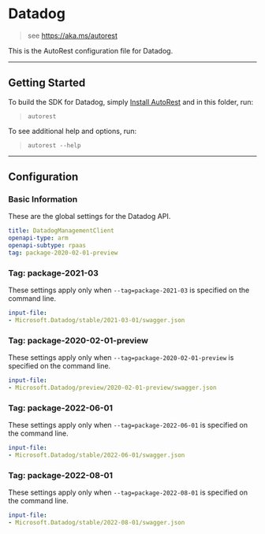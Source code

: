 # Datadog

> see https://aka.ms/autorest

This is the AutoRest configuration file for Datadog.



---
## Getting Started
To build the SDK for Datadog, simply [Install AutoRest](https://aka.ms/autorest/install) and in this folder, run:

> `autorest`

To see additional help and options, run:

> `autorest --help`
---

## Configuration



### Basic Information
These are the global settings for the Datadog API.

``` yaml
title: DatadogManagementClient
openapi-type: arm
openapi-subtype: rpaas
tag: package-2020-02-01-preview
```

### Tag: package-2021-03

These settings apply only when `--tag=package-2021-03` is specified on the command line.

``` yaml $(tag) == 'package-2021-03'
input-file:
- Microsoft.Datadog/stable/2021-03-01/swagger.json
```

### Tag: package-2020-02-01-preview

These settings apply only when `--tag=package-2020-02-01-preview` is specified on the command line.

``` yaml $(tag) == 'package-2020-02-01-preview'
input-file:
- Microsoft.Datadog/preview/2020-02-01-preview/swagger.json
```

### Tag: package-2022-06-01

These settings apply only when `--tag=package-2022-06-01` is specified on the command line.

``` yaml $(tag) == 'package-2022-06-01'
input-file:
- Microsoft.Datadog/stable/2022-06-01/swagger.json
```

### Tag: package-2022-08-01

These settings apply only when `--tag=package-2022-08-01` is specified on the command line.

``` yaml $(tag) == 'package-2022-08-01'
input-file:
- Microsoft.Datadog/stable/2022-08-01/swagger.json
```

